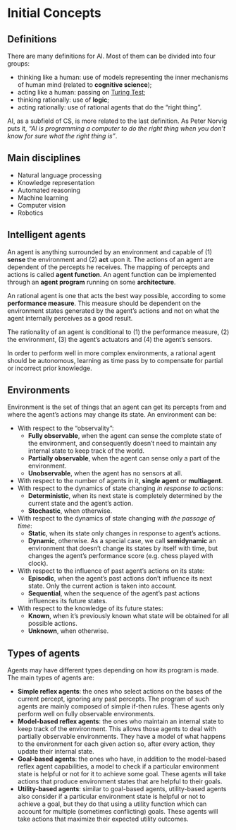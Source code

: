 # Initial Concepts

## Definitions
There are many definitions for AI. Most of them can be divided into four groups:

* thinking like a human: use of models representing the inner mechanisms of human mind (related to **cognitive science**);
* acting like a human: passing on [Turing Test](https://en.wikipedia.org/wiki/Turing_test);
* thinking rationally: use of **logic**;
* acting rationally: use of rational agents that do the “right thing”.

AI, as a subfield of CS, is more related to the last definition. As Peter Norvig puts it, *“AI is programming a computer to do the right thing when you don’t know for sure what the right thing is”*.

## Main disciplines
* Natural language processing
* Knowledge representation
* Automated reasoning
* Machine learning
* Computer vision
* Robotics

## Intelligent agents
An agent is anything surrounded by an environment and capable of (1) **sense** the environment and (2) **act** upon it. The actions of an agent are dependent of the percepts he receives. The mapping of percepts and actions is called **agent function**. An agent function can be implemented through an **agent program** running on some **architecture**.

An rational agent is one that acts the best way possible, according to some **performance measure**. This measure should be dependent on the environment states generated by the agent’s actions and not on what the agent internally perceives as a good result.

The rationality of an agent is conditional to (1) the performance measure, (2) the environment, (3) the agent’s actuators and (4) the agent’s sensors.

In order to perform well in more complex environments, a rational agent should be autonomous, learning as time pass by to compensate for partial or incorrect prior knowledge.

## Environments
Environment is the set of things that an agent can get its percepts from and where the agent’s actions may change its state. An environment can be:
* With respect to the “observality”:
    * **Fully observable**, when the agent can sense the complete state of the environment, and consequently doesn’t need to maintain any internal state to keep track of the world.
    * **Partially observable**, when the agent can sense only a part of the environment.
    * **Unobservable**, when the agent has no sensors at all.
* With respect to the number of agents in it, **single agent** or **multiagent**.
* With respect to the dynamics of state changing *in response to actions*:
    * **Deterministic**, when its next state is completely determined by the current state and the agent’s action.
    * **Stochastic**, when otherwise.
* With respect to the dynamics of state changing *with the passage of time*:
    * **Static**, when its state only changes in response to agent’s actions.
    * **Dynamic**, otherwise. As a special case, we call **semidynamic** an environment that doesn’t change its states by itself with time, but changes the agent’s performance score (e.g. chess played with clock).
* With respect to the influence of past agent’s actions on its state:
    * **Episodic**, when the agent’s past actions don’t influence its next state. Only the current action is taken into account.
    * **Sequential**, when the sequence of the agent’s past actions influences its future states.
* With respect to the knowledge of its future states:
    * **Known**, when it’s previously known what state will be obtained for all possible actions.
    * **Unknown**, when otherwise.

## Types of agents
Agents may have different types depending on how its program is made. The main types of agents are:
* **Simple reflex agents**: the ones who select actions on the bases of the current percept, ignoring any past percepts. The program of such agents are mainly composed of simple if-then rules. These agents only perform well on fully observable environments.
* **Model-based reflex agents**: the ones who maintain an internal state to keep track of the environment. This allows those agents to deal with partially observable environments. They have a model of what happens to the environment for each given action so, after every action, they update their internal state.
* **Goal-based agents**: the ones who have, in addition to the model-based reflex agent capabilities, a model to check if a particular environment state is helpful or not for it to achieve some goal. These agents will take actions that produce environment states that are helpful to their goals.
* **Utility-based agents**: similar to goal-based agents, utility-based agents also consider if a particular environment state is helpful or not to achieve a goal, but they do that using a utility function which can account for multiple (sometimes conflicting) goals. These agents will take actions that maximize their expected utility outcomes.